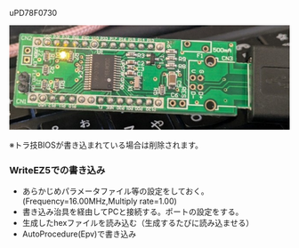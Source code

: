 uPD78F0730

![img1](blink/img1.jpg)


※トラ技BIOSが書き込まれている場合は削除されます。

### WriteEZ5での書き込み

- あらかじめパラメータファイル等の設定をしておく。(Frequency=16.00MHz,Multiply rate=1.00)
- 書き込み治具を経由してPCと接続する。ポートの設定をする。
- 生成したhexファイルを読み込む（生成するたびに読み込ませる）
- AutoProcedure(Epv)で書き込み
